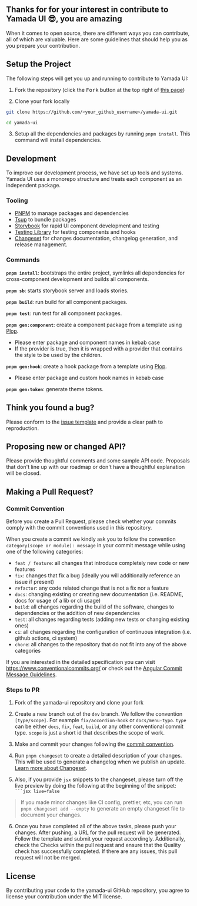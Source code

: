 ## Thanks for for your interest in contribute to Yamada UI 😎, you are amazing

When it comes to open source, there are different ways you can contribute, all of which are valuable. Here are some guidelines that should help you as you prepare your contribution.

## Setup the Project

The following steps will get you up and running to contribute to Yamada UI:

1. Fork the repository (click the <kbd>Fork</kbd> button at the top right of
   [this page](https://github.com/hirotomoyamada/yamada-ui))

2. Clone your fork locally

```sh
git clone https://github.com/<your_github_username>/yamada-ui.git

cd yamada-ui
```

3. Setup all the dependencies and packages by running `pnpm install`. This command will install dependencies.

## Development

To improve our development process, we have set up tools and systems. Yamada UI uses a monorepo structure and treats each component as an independent package.

### Tooling

- [PNPM](https://pnpm.io/) to manage packages and dependencies
- [Tsup](https://tsup.egoist.dev/) to bundle packages
- [Storybook](https://storybook.js.org/) for rapid UI component development and
  testing
- [Testing Library](https://testing-library.com/) for testing components and
  hooks
- [Changeset](https://github.com/atlassian/changesets) for changes
  documentation, changelog generation, and release management.

### Commands

**`pnpm install`**: bootstraps the entire project, symlinks all dependencies for
cross-component development and builds all components.

**`pnpm sb`**: starts storybook server and loads stories.

**`pnpm build`**: run build for all component packages.

**`pnpm test`**: run test for all component packages.

**`pnpm gen:component`**: create a component package from a template using [Plop](https://plopjs.com/).

- Please enter package and component names in kebab case
- If the provider is true, then it is wrapped with a provider that contains the style to be used by the children.

**`pnpm gen:hook`**: create a hook package from a template using [Plop](https://plopjs.com/).

- Please enter package and custom hook names in kebab case

**`pnpm gen:token`**: generate theme tokens.

## Think you found a bug?

Please conform to the [issue template](https://github.com/hirotomoyamada/yamada-ui/issues/new/choose) and provide a clear path to reproduction.

## Proposing new or changed API?

Please provide thoughtful comments and some sample API code. Proposals that
don't line up with our roadmap or don't have a thoughtful explanation will be
closed.

## Making a Pull Request?

### Commit Convention

Before you create a Pull Request, please check whether your commits comply with
the commit conventions used in this repository.

When you create a commit we kindly ask you to follow the convention
`category(scope or module): message` in your commit message while using one of
the following categories:

- `feat / feature`: all changes that introduce completely new code or new
  features
- `fix`: changes that fix a bug (ideally you will additionally reference an
  issue if present)
- `refactor`: any code related change that is not a fix nor a feature
- `docs`: changing existing or creating new documentation (i.e. README, docs for
  usage of a lib or cli usage)
- `build`: all changes regarding the build of the software, changes to
  dependencies or the addition of new dependencies
- `test`: all changes regarding tests (adding new tests or changing existing
  ones)
- `ci`: all changes regarding the configuration of continuous integration (i.e.
  github actions, ci system)
- `chore`: all changes to the repository that do not fit into any of the above
  categories

If you are interested in the detailed specification you can visit
https://www.conventionalcommits.org/ or check out the
[Angular Commit Message Guidelines](https://github.com/angular/angular/blob/22b96b9/CONTRIBUTING.md#-commit-message-guidelines).

### Steps to PR

1. Fork of the yamada-ui repository and clone your fork

2. Create a new branch out of the `dev` branch. We follow the convention
   `[type/scope]`. For example `fix/accordion-hook` or `docs/menu-typo`. `type`
   can be either `docs`, `fix`, `feat`, `build`, or any other conventional
   commit type. `scope` is just a short id that describes the scope of work.

3. Make and commit your changes following the
   [commit convention](https://github.com/hirotomoyamada/yamada-ui/blob/main/README.md#commit-convention).

4. Run `pnpm changeset` to create a detailed description of your changes. This
   will be used to generate a changelog when we publish an update.
   [Learn more about Changeset](https://github.com/atlassian/changesets/tree/master/packages/cli).

5. Also, if you provide `jsx` snippets to the changeset, please turn off the
   live preview by doing the following at the beginning of the snippet:
   ` ```jsx live=false`

> If you made minor changes like CI config, prettier, etc, you can run
> `pnpm changeset add --empty` to generate an empty changeset file to document
> your changes.

6. Once you have completed all of the above tasks, please push your changes.
   After pushing, a URL for the pull request will be generated. Follow the template and submit your request accordingly.
   Additionally, check the Checks within the pull request and ensure that the Quality check has successfully completed.
   If there are any issues, this pull request will not be merged.

## License

By contributing your code to the yamada-ui GitHub repository, you agree to
license your contribution under the MIT license.
